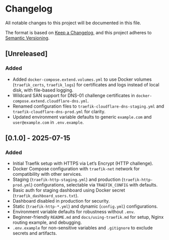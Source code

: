 # Changelog

All notable changes to this project will be documented in this file.

The format is based on [Keep a Changelog](https://keepachangelog.com/en/1.0.0/),
and this project adheres to [Semantic Versioning](https://semver.org/spec/v2.0.0.html).

## [Unreleased]
### Added
- Added `docker-compose.extend.volumes.yml` to use Docker volumes (`traefik_certs`, `traefik_logs`) for certificates and logs instead of local disk, with file-based logging.
- Wildcard SAN support for DNS-01 challenge certificates in `docker-compose.extend.cloudflare-dns.yml`.
- Renamed configuration files to `traefik-cloudflare-dns-staging.yml` and `traefik-cloudflare-dns-prod.yml` for clarity.
- Updated environment variable defaults to generic `example.com` and `user@example.com` in `.env.example`.

## [0.1.0] - 2025-07-15
### Added
- Initial Traefik setup with HTTPS via Let’s Encrypt (HTTP challenge).
- Docker Compose configuration with `traefik-net` network for compatibility with other services.
- Staging (`traefik-http-staging.yml`) and production (`traefik-http-prod.yml`) configurations, selectable via `TRAEFIK_CONFIG` with defaults.
- Basic auth for staging dashboard using Docker secret (`traefik_dashboard_users.txt`).
- Dashboard disabled in production for security.
- Static (`traefik-http-*.yml`) and dynamic (`config.yml`) configurations.
- Environment variable defaults for robustness without `.env`.
- Beginner-friendly `README.md` and `docs/using-traefik.md` for setup, Nginx routing example, and debugging.
- `.env.example` for non-sensitive variables and `.gitignore` to exclude secrets and artifacts.
